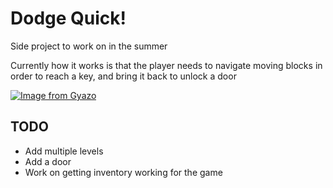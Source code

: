 # Dodge Quick!

Side project to work on in the summer

Currently how it works is that the player needs to navigate moving blocks in order to reach a key, and bring it back to unlock a door

[![Image from Gyazo](https://i.gyazo.com/ccbc8e182130895c20ecbdcb9d382c54.gif)](https://gyazo.com/ccbc8e182130895c20ecbdcb9d382c54)

## TODO

- Add multiple levels
- Add a door
- Work on getting inventory working for the game
